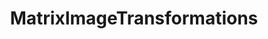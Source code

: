 ---
title: "MatrixImageTransformations"
description: ""
icon: "toggle_off"
weight: 5011000000000
draft: false
icon:
---